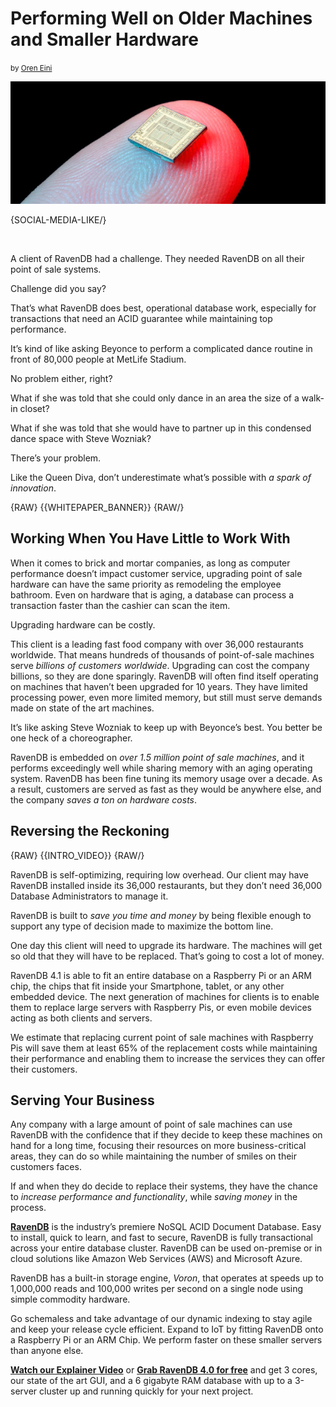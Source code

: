# Performing Well on Older Machines and Smaller Hardware
<small>by <a href="mailto:ayende@ayende.com">Oren Eini</a></small>

<div class="article-img figure text-center">
  <img src="images/ravendb-point-of-sale-raspberry-pi-acid.jpg" alt="Performing Well on Older Machines and Smaller Hardware" class="img-responsive img-thumbnail">
</div>

{SOCIAL-MEDIA-LIKE/}

<br/>

A client of RavenDB had a challenge. They needed RavenDB on all their point of sale systems.

Challenge did you say? 

That’s what RavenDB does best, operational database work, especially for transactions that need an ACID guarantee while maintaining top performance.

It’s kind of like asking Beyonce to perform a complicated dance routine in front of 80,000 people at MetLife Stadium.

No problem either, right?

What if she was told that she could only dance in an area the size of a walk-in closet?

What if she was told that she would have to partner up in this condensed dance space with Steve Wozniak?

There’s your problem.

Like the Queen Diva, don’t underestimate what’s possible with <em>a spark of innovation</em>.

{RAW}
{{WHITEPAPER_BANNER}}
{RAW/}

## Working When You Have Little to Work With

When it comes to brick and mortar companies, as long as computer performance doesn’t impact customer service, upgrading point of sale hardware can have the same priority as remodeling the employee bathroom. Even on hardware that is aging, a database can process a transaction faster than the cashier can scan the item.

Upgrading hardware can be costly.

This client is a leading fast food company with over 36,000 restaurants worldwide. That means hundreds of thousands of point-of-sale machines serve <em>billions of customers worldwide</em>. Upgrading can cost the company billions, so they are done sparingly. RavenDB will often find itself operating on machines that haven’t been upgraded for 10 years. They have limited processing power, even more limited memory, but still must serve demands made on state of the art machines.

It’s like asking Steve Wozniak to keep up with Beyonce’s best. You better be one heck of a choreographer.

RavenDB is embedded on <em>over 1.5 million point of sale machines</em>, and it performs exceedingly well while sharing memory with an aging operating system. RavenDB has been fine tuning its memory usage over a decade.  As a result, customers are served as fast as they would be anywhere else, and the company <em>saves a ton on hardware costs</em>.

## Reversing the Reckoning

{RAW}
{{INTRO_VIDEO}}
{RAW/}

RavenDB is self-optimizing, requiring low overhead. Our client may have RavenDB installed inside its 36,000 restaurants, but they don’t need 36,000 Database Administrators to manage it.

RavenDB is built to <em>save you time and money</em> by being flexible enough to support any type of decision made to maximize the bottom line.

One day this client will need to upgrade its hardware. The machines will get so old that they will have to be replaced. That’s going to cost a lot of money.

RavenDB 4.1 is able to fit an entire database on a Raspberry Pi or an ARM chip, the chips that fit inside your Smartphone, tablet, or any other embedded device. The next generation of machines for clients is to enable them to replace large servers with Raspberry Pis, or even mobile devices acting as both clients and servers.

We estimate that replacing current point of sale machines with Raspberry Pis will save them at least 65% of the replacement costs while maintaining their performance and enabling them to increase the services they can offer their customers.

## Serving Your Business

Any company with a large amount of point of sale machines can use RavenDB with the confidence that if they decide to keep these machines on hand for a long time, focusing their resources on more business-critical areas, they can do so while maintaining the number of smiles on their customers faces.

If and when they do decide to replace their systems, they have the chance to <em>increase performance and functionality</em>, while <em>saving money</em> in the process.

<div class="bottom-line">
    <p>
        <a href="https://ravendb.net/"><strong>RavenDB</strong></a> is the industry’s premiere NoSQL ACID Document Database. Easy to install, quick to learn, and fast to secure, RavenDB is fully transactional across your entire database cluster. RavenDB can be used on-premise or in cloud solutions like Amazon Web Services (AWS) and Microsoft Azure.
    </p>
    <p>
        RavenDB has a built-in storage engine, <em>Voron</em>, that operates at speeds up to 1,000,000 reads and 100,000 writes per second on a single node using simple commodity hardware.
    </p>
    <p>
        Go schemaless and take advantage of our dynamic indexing to stay agile and keep your release cycle efficient. Expand to IoT by fitting RavenDB onto a Raspberry Pi or an ARM Chip. We perform faster on these smaller servers than anyone else.
    </p>
    <p>
        <a href="https://ravendb.net#play-video"><strong>Watch our Explainer Video</strong></a> or <a href="https://ravendb.net/downloads"><strong>Grab RavenDB 4.0 for free</strong></a> and get 3 cores, our state of the art GUI, and a 6 gigabyte RAM database with up to a 3-server cluster up and running quickly for your next project.
    </p>
</div>
